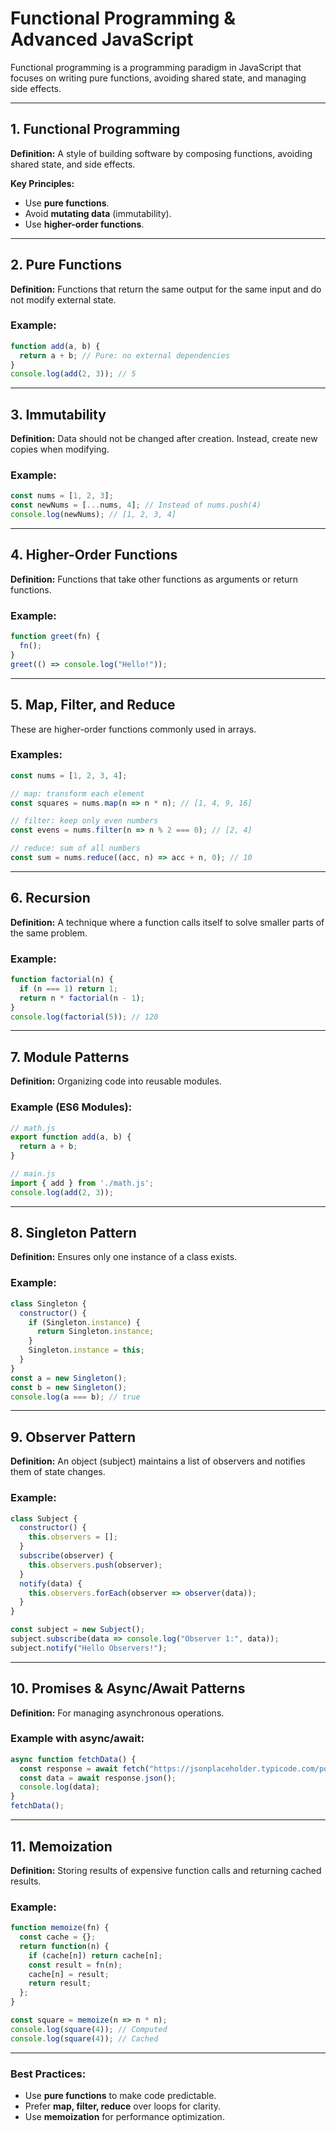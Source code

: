 
#  Functional Programming & Advanced JavaScript

Functional programming is a programming paradigm in JavaScript that focuses on writing pure functions, avoiding shared state, and managing side effects.

---

## **1. Functional Programming**
**Definition:** A style of building software by composing functions, avoiding shared state, and side effects.

**Key Principles:**
- Use **pure functions**.
- Avoid **mutating data** (immutability).
- Use **higher-order functions**.

---

## **2. Pure Functions**
**Definition:** Functions that return the same output for the same input and do not modify external state.

### Example:
```javascript
function add(a, b) {
  return a + b; // Pure: no external dependencies
}
console.log(add(2, 3)); // 5
```

---

## **3. Immutability**
**Definition:** Data should not be changed after creation. Instead, create new copies when modifying.

### Example:
```javascript
const nums = [1, 2, 3];
const newNums = [...nums, 4]; // Instead of nums.push(4)
console.log(newNums); // [1, 2, 3, 4]
```

---

## **4. Higher-Order Functions**
**Definition:** Functions that take other functions as arguments or return functions.

### Example:
```javascript
function greet(fn) {
  fn();
}
greet(() => console.log("Hello!"));
```

---

## **5. Map, Filter, and Reduce**
These are higher-order functions commonly used in arrays.

### Examples:
```javascript
const nums = [1, 2, 3, 4];

// map: transform each element
const squares = nums.map(n => n * n); // [1, 4, 9, 16]

// filter: keep only even numbers
const evens = nums.filter(n => n % 2 === 0); // [2, 4]

// reduce: sum of all numbers
const sum = nums.reduce((acc, n) => acc + n, 0); // 10
```

---

## **6. Recursion**
**Definition:** A technique where a function calls itself to solve smaller parts of the same problem.

### Example:
```javascript
function factorial(n) {
  if (n === 1) return 1;
  return n * factorial(n - 1);
}
console.log(factorial(5)); // 120
```

---

## **7. Module Patterns**
**Definition:** Organizing code into reusable modules.

### Example (ES6 Modules):
```javascript
// math.js
export function add(a, b) {
  return a + b;
}

// main.js
import { add } from './math.js';
console.log(add(2, 3));
```

---

## **8. Singleton Pattern**
**Definition:** Ensures only one instance of a class exists.

### Example:
```javascript
class Singleton {
  constructor() {
    if (Singleton.instance) {
      return Singleton.instance;
    }
    Singleton.instance = this;
  }
}
const a = new Singleton();
const b = new Singleton();
console.log(a === b); // true
```

---

## **9. Observer Pattern**
**Definition:** An object (subject) maintains a list of observers and notifies them of state changes.

### Example:
```javascript
class Subject {
  constructor() {
    this.observers = [];
  }
  subscribe(observer) {
    this.observers.push(observer);
  }
  notify(data) {
    this.observers.forEach(observer => observer(data));
  }
}

const subject = new Subject();
subject.subscribe(data => console.log("Observer 1:", data));
subject.notify("Hello Observers!");
```

---

## **10. Promises & Async/Await Patterns**
**Definition:** For managing asynchronous operations.

### Example with async/await:
```javascript
async function fetchData() {
  const response = await fetch("https://jsonplaceholder.typicode.com/posts/1");
  const data = await response.json();
  console.log(data);
}
fetchData();
```

---

## **11. Memoization**
**Definition:** Storing results of expensive function calls and returning cached results.

### Example:
```javascript
function memoize(fn) {
  const cache = {};
  return function(n) {
    if (cache[n]) return cache[n];
    const result = fn(n);
    cache[n] = result;
    return result;
  };
}

const square = memoize(n => n * n);
console.log(square(4)); // Computed
console.log(square(4)); // Cached
```

---

### Best Practices:
- Use **pure functions** to make code predictable.
- Prefer **map, filter, reduce** over loops for clarity.
- Use **memoization** for performance optimization.
